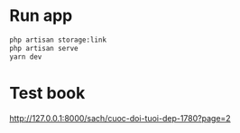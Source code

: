 # Run app

```sh
php artisan storage:link
php artisan serve
yarn dev
```

# Test book

http://127.0.0.1:8000/sach/cuoc-doi-tuoi-dep-1780?page=2
